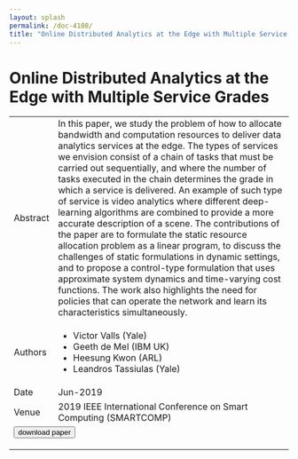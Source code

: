 ```yaml
---
layout: splash
permalink: /doc-4108/
title: "Online Distributed Analytics at the Edge with Multiple Service Grades"
---
```


# Online Distributed Analytics at the Edge with Multiple Service Grades

<table>
    <tbody>
    <tr>
        <td>Abstract</td>
        <td>In this paper, we study the problem of how to allocate bandwidth and computation resources to deliver data analytics services at the edge. The types of services we envision consist of a chain of tasks that must be carried out sequentially, and where the number of tasks executed in the chain determines the grade in which a service is delivered. An example of such type of service is video analytics where different deep-learning algorithms are combined to provide a more accurate description of a scene. The contributions of the paper are to formulate the static resource allocation problem as a linear program, to discuss the challenges of static formulations in dynamic settings, and to propose a control-type formulation that uses approximate system dynamics and time-varying cost functions. The work also highlights the need for policies that can operate the network and learn its characteristics simultaneously.</td>
    </tr>
    <tr>
        <td>Authors</td>
        <td>
            <ul>
                <li>Victor Valls (Yale)</li>
                <li>Geeth de Mel (IBM UK)</li>
                <li>Heesung Kwon (ARL)</li>
                <li>Leandros Tassiulas (Yale)</li>
            </ul>
        </td>
    </tr>
    <tr>
        <td>Date</td>
        <td>Jun-2019</td>
    </tr>
    <tr>
        <td>Venue</td>
        <td>2019 IEEE International Conference on Smart Computing (SMARTCOMP)</td>
    </tr>
        <tr>
            <td colspan="2">
                <form method="get" action="https://ibm.box.com/v/doc-4108-paper">
                    <button type="submit">download paper</button>
                </form>
            </td>
        </tr>
    </tbody>
</table>
